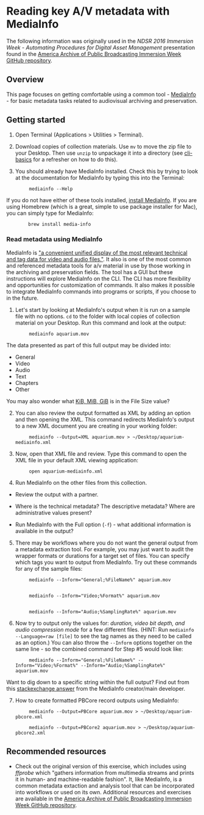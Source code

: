 
# Reading key A/V metadata with MediaInfo

The following information was originally used in the _NDSR 2016 Immersion Week - Automating Procedures for Digital Asset Management_ presentation found in the [America Archive of Public Broadcasting Immersion Week GitHub repository](https://github.com/NationalDigitalStewardshipResidency/aapbndsr_iw2016/tree/master/KathrynGronsbell). 

## Overview

This page focuses on getting comfortable using a common tool - [MediaInfo](http://mediaarea.net/en/MediaInfo) - for basic metadata tasks related to audiovisual archiving and preservation. 


## Getting started

1. Open Terminal (Applications > Utilities > Terminal). 

2. Download copies of collection materials. Use `mv` to move the zip file to your Desktop. Then use `unzip` to unpackage it into a directory (see [cli-basics](./cli-basics.md) for a refresher on how to do this). 

3. You should already have MediaInfo installed. Check this by trying to look at the documentation for MediaInfo by typing this into the Terminal:

            mediainfo --Help


If you do not have either of these tools installed, [install MediaInfo](http://mediaarea.net/en/MediaInfo/Download). If you are using Homebrew (which is a great, simple to use package installer for Mac), you can simply type for MediaInfo:

            brew install media-info


### Read metadata using MediaInfo

MediaInfo is ["a convenient unified display of the most relevant technical and tag data for video and audio files."](https://mediaarea.net/en/MediaInfo). It also is one of the most common and referenced metadata tools for a/v material in use by those working in the archiving and preservation fields. The tool has a GUI but these instructions will explore MediaInfo on the CLI. The CLI has more flexibility and opportunities for customization of commands. It also makes it possible to integrate MediaInfo commands into programs or scripts, if you choose to in the future. 

1. Let's start by looking at MediaInfo's output when it is run on a sample file with no options. `cd` to the folder with local copies of collection material on your Desktop. Run this command and look at the output:

            mediainfo aquarium.mov


 The data presented as part of this full output may be divided into:
 - General
 - Video
 - Audio
 - Text
 - Chapters
 - Other

 You may also wonder what [KiB, MiB, GiB](https://mediaarea.net/us/MediaInfo/Support/FAQ#BinaryPrefix) is in the File Size value?

2. You can also review the output formatted as XML by adding an option and then opening the XML. This command redirects MediaInfo's output to a new XML document you are creating in your working folder:

            mediainfo --Output=XML aquarium.mov > ~/Desktop/aquarium-mediainfo.xml

3. Now, open that XML file and review. Type this command to open the XML file in your default XML viewing application:

            open aquarium-mediainfo.xml

4. Run MediaInfo on the other files from this collection. 
 - Review the output with a partner. 
 - Where is the technical metadata? The descriptive metadata? Where are administrative values present?

 - Run MediaInfo with the Full option (`-f`) - what additional information is available in the output? 

5. There may be workflows where you do not want the general output from a metadata extraction tool. For example, you may just want to audit the wrapper formats or durations for a target set of files. You can specify which tags you want to output from MediaInfo. Try out these commands for any of the sample files:

            mediainfo --Inform="General;%FileName%" aquarium.mov


            mediainfo --Inform="Video;%Format%" aquarium.mov


            mediainfo --Inform="Audio;%SamplingRate%" aquarium.mov

6. Now try to output only the values for: *duration, video bit depth, and audio compression mode* for a few different files. (HINT: Run `mediainfo --Language=raw [file]` to see the tag names as they need to be called as an option.) You can also throw the `--Inform` options together on the same line - so the combined command for Step #5 would look like:
            
            mediainfo --Inform="General;%FileName%" --Inform="Video;%Format%" --Inform="Audio;%SamplingRate%" aquarium.mov

  Want to dig down to a specific string within the full output? Find out from this [stackexchange answer](http://stackoverflow.com/a/26508567) from the MediaInfo creator/main developer. 

7. How to create formatted PBCore record outputs using MediaInfo:

            mediainfo --Output=PBCore aquarium.mov > ~/Desktop/aquarium-pbcore.xml
            
            mediainfo --Output=PBCore2 aquarium.mov > ~/Desktop/aquarium-pbcore2.xml


## Recommended resources

- Check out the original version of this exercise, which includes using *ffprobe* which "gathers information from multimedia streams and prints it in human- and machine-readable fashion". It, like MediaInfo, is a common metadata extaction and analysis tool that can be incorporated into workflows or used on its own. Additional resources and exercises are available in the [America Archive of Public Broadcasting Immersion Week GitHub repository](https://github.com/NationalDigitalStewardshipResidency/aapbndsr_iw2016/tree/master/KathrynGronsbell).
